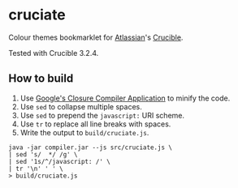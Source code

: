 # cruciate

Colour themes bookmarklet for [Atlassian](http://www.atlassian.com/)'s [Crucible](http://www.atlassian.com/software/crucible/).

Tested with Crucible 3.2.4.

## How to build

1. Use [Google's Closure Compiler Application](https://developers.google.com/closure/compiler/docs/gettingstarted_app) to minify the code.
2. Use `sed` to collapse multiple spaces.
3. Use `sed` to prepend the `javascript:` URI scheme.
4. Use `tr` to replace all line breaks with spaces.
5. Write the output to `build/cruciate.js`.

```
java -jar compiler.jar --js src/cruciate.js \
| sed 's/  */ /g' \
| sed '1s/^/javascript: /' \
| tr '\n' ' ' \
> build/cruciate.js
```